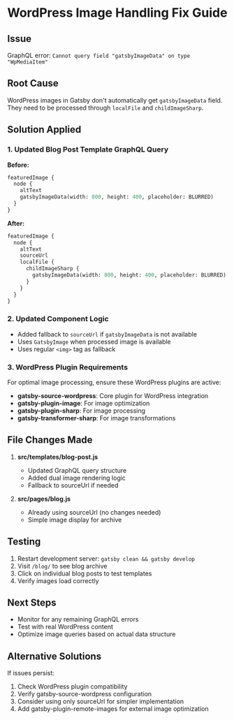 # WordPress Image Handling Fix Guide

## Issue
GraphQL error: `Cannot query field "gatsbyImageData" on type "WpMediaItem"`

## Root Cause
WordPress images in Gatsby don't automatically get `gatsbyImageData` field. They need to be processed through `localFile` and `childImageSharp`.

## Solution Applied

### 1. Updated Blog Post Template GraphQL Query
**Before:**
```graphql
featuredImage {
  node {
    altText
    gatsbyImageData(width: 800, height: 400, placeholder: BLURRED)
  }
}
```

**After:**
```graphql
featuredImage {
  node {
    altText
    sourceUrl
    localFile {
      childImageSharp {
        gatsbyImageData(width: 800, height: 400, placeholder: BLURRED)
      }
    }
  }
}
```

### 2. Updated Component Logic
- Added fallback to `sourceUrl` if `gatsbyImageData` is not available
- Uses `GatsbyImage` when processed image is available
- Uses regular `<img>` tag as fallback

### 3. WordPress Plugin Requirements
For optimal image processing, ensure these WordPress plugins are active:
- **gatsby-source-wordpress**: Core plugin for WordPress integration
- **gatsby-plugin-image**: For image optimization
- **gatsby-plugin-sharp**: For image processing
- **gatsby-transformer-sharp**: For image transformations

## File Changes Made

1. **src/templates/blog-post.js**
   - Updated GraphQL query structure
   - Added dual image rendering logic
   - Fallback to sourceUrl if needed

2. **src/pages/blog.js**
   - Already using sourceUrl (no changes needed)
   - Simple image display for archive

## Testing
1. Restart development server: `gatsby clean && gatsby develop`
2. Visit `/blog/` to see blog archive
3. Click on individual blog posts to test templates
4. Verify images load correctly

## Next Steps
- Monitor for any remaining GraphQL errors
- Test with real WordPress content
- Optimize image queries based on actual data structure

## Alternative Solutions
If issues persist:
1. Check WordPress plugin compatibility
2. Verify gatsby-source-wordpress configuration
3. Consider using only sourceUrl for simpler implementation
4. Add gatsby-plugin-remote-images for external image optimization
